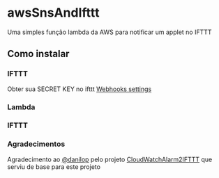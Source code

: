 # awsSnsAndIfttt

Uma simples função lambda da AWS para notificar um applet no IFTTT

## Como instalar

### IFTTT
Obter sua SECRET KEY no ifttt [Webhooks settings](https://ifttt.com/services/maker_webhooks/settings)

### Lambda

### IFTTT


### Agradecimentos
Agradecimento ao [@danilop](https://github.com/danilop/) pelo projeto [CloudWatchAlarm2IFTTT](https://github.com/danilop/CloudWatchAlarm2IFTTT) que serviu de base para este projeto
